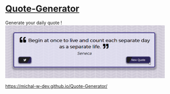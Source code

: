 # [Quote-Generator](https://michal-w-dev.github.io/Quote-Generator/) 
Generate your daily quote !
<br>
<img src="assets/readme.png" width="700px">

https://michal-w-dev.github.io/Quote-Generator/
